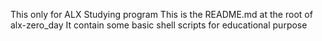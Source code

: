 This only for ALX Studying program
This is the README.md at the root of alx-zero_day
It contain some basic shell scripts for educational purpose
